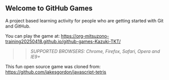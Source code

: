 ## Welcome to GitHub Games

A project based learning activity for people who are getting started with Git and GitHub.

You can play the game at: 
https://org-mitsuzono-training20250418.github.io/github-games-Kazuki-TKT/

>> _*SUPPORTED BROWSERS*: Chrome, Firefox, Safari, Opera and IE9+_

This fun open source game was cloned from: https://github.com/jakesgordon/javascript-tetris
